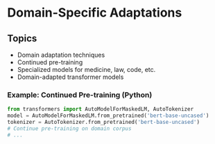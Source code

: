# Domain-Specific Adaptations

## Topics
- Domain adaptation techniques
- Continued pre-training
- Specialized models for medicine, law, code, etc.
- Domain-adapted transformer models

### Example: Continued Pre-training (Python)
```python
from transformers import AutoModelForMaskedLM, AutoTokenizer
model = AutoModelForMaskedLM.from_pretrained('bert-base-uncased')
tokenizer = AutoTokenizer.from_pretrained('bert-base-uncased')
# Continue pre-training on domain corpus
# ...
```
